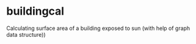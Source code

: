 # buildingcal
Calculating surface area of a building  exposed to sun (with help of graph data structure))
